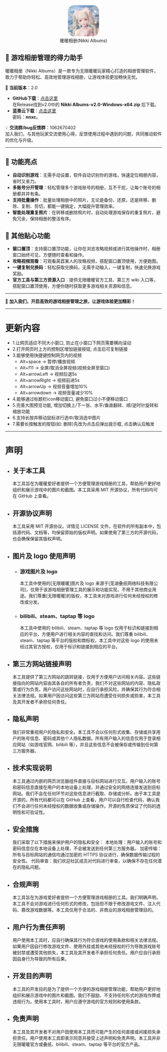 <div align="center">
  <img src="src/nikki_albums/assets/logo/nikki_albums.webp" alt="Nikki Albums", width="100", height="100">
  <br/>
  暖暖相册(Nikki Albums)
</div>

<h2>🌟 游戏相册管理的得力助手</h2>

暖暖相册（Nikki Albums）是一款专为无限暖暖玩家精心打造的相册管理软件，致力于帮助你轻松、高效地管理游戏相册，让游戏体验更加畅快无忧。

🚀 **当前版本**：2.0

- **GitHub下载**：[点击这里](https://github.com/RanAxro/nikki_albums)  
  在Release找到v2.0中的 **Nikki Albums-v2.0-Windows-x64.zip** 后下载。
- **蓝奏云下载**：[点击这里](https://ranaxro.lanzouu.com/iUeHG36yngqj)  
  密码：**nnxc**。

💡 **交流群/bug反馈群**：1062670402  
加入我们，与其他玩家交流使用心得，反馈使用过程中遇到的问题，共同推动软件的优化与升级。

***

## 🎯 功能亮点

- **自动识别游戏**：无需手动设置，软件自动识别你的游戏，快速定位相册内容，省时又省力。
- **多账号分开管理**：轻松管理多个游戏账号的相册，互不干扰，让每个账号的相册都井井有条。
- **支持批量操作**：批量处理相册中的照片，无论是备份、还原，还是转移、删除、复制、剪切，都能一键搞定，大幅提升管理效率。
- **智能处理重复照片**：在转移或删除照片时，自动处理游戏保存的重复照片，避免冗余，保持相册的整洁有序。

## 🌟 其他贴心功能

- **窗口置顶**：支持窗口置顶功能，让你在浏览攻略视频或进行其他操作时，相册窗口始终可见，方便随时查看和操作。
- **攻略视频观看**：可观看莴苣某人的攻略视频，搭配窗口置顶使用，方便跑图。
- **一键复制兑换码**：轻松获取兑换码，无需手动输入，一键复制，快速兑换游戏奖励。
- **官方工具与第三方资源入口**：提供无限暖暖官方工具、第三方 wiki 入口等，搭配窗口置顶使用，方便你随时获取更多游戏相关资源和信息。

---

🎉 **加入我们，开启高效的游戏相册管理之旅，让游戏体验更加精彩！**

***

# 更新内容
* 1.让网页适应不同大小窗口, 防止在小窗口下网页需要横向滚动
* 2.打开网页时上方的控制区增加链接按钮, 点击后可复制链接
* 3.能够使用快捷键控制网页内的视频  
	* Alt+space -> 暂停/播放视频  
	* Alt+f11 -> 全屏/取消全屏视频(视频全屏至窗口)  
	* Alt+arrowLeft -> 视频后退5s  
	* Alt+arrowRight -> 视频前进5s  
	* Alt+arrowUp -> 视频音量增加10%  
	* Alt+arrowdown -> 视频音量减少10%  
* 4.能够通过标题栏icon移动窗口, 避免窗口过小不便移动窗口
* 5.完善大图预览功能, 增加切换上/下一张、水平/垂直翻转、顺/逆时针旋转和缩放功能
* 6.支持长按并移动鼠标进行选中/取消选中图片
* 7.需要长按触发的按钮(如: 删除)先改为点击后弹出提示框, 点击确认后触发

***

# 声明

* ## 关于本工具
  本工具旨在为暖暖爱好者提供一个方便管理游戏相册的工具，帮助用户更好地组织和展示游戏中的图片和截图。本工具采用 MIT 开源协议，所有代码均可在 GitHub 上查看。
* ## 开源协议声明
  本工具采用 MIT 开源协议。详情见 LICENSE 文件。在软件的所有副本中，包括源代码、文档等，均保留原始的版权声明。如果使用了第三方的开源代码，也会确保保留其版权声明。
* ## 图片及 logo 使用声明
  * ### 游戏图片及 logo
    本工具中使用的[无限暖暖]图片及 logo 来源于[芜湖叠纸网络科技有限公司]，仅用于该游戏相册管理工具的展示和功能实现，不用于其他商业用途。我们尊重[无限暖暖]的版权，本工具未对游戏进行任何未经授权的修改或分发。
  * ### bilibili、steam、taptap 等 logo
    本工具中使用的 bilibili、steam、taptap 等 logo 仅用于标识和链接到相应的平台，方便用户进行相关内容的查找和访问。我们尊重 bilibili、steam、taptap 等平台的版权和商标权，本工具中对这些 logo 的使用未经过其官方授权，仅用于标识和链接到相应的平台。
* ## 第三方网站链接声明
  本工具提供了第三方网站的跳转链接，仅用于方便用户访问相关内容。这些链接指向的网站内容由其各自的所有者负责，我们不对这些网站的内容、隐私政策或行为负责。用户访问这些网站时，应自行承担风险，并确保其行为符合相关法律法规。如果用户因访问这些第三方网站而遭受任何损失或损害，本工具及其开发者不承担任何责任。
* ## 隐私声明
  我们非常重视用户的隐私和安全。本工具不会以任何形式收集、存储或共享用户的账号信息、密码或其他个人隐私数据。所有用户输入的信息仅用于登录相应网站（如游戏官网、bilibili 等），并且这些信息不会被保存或传输到任何第三方服务器。
* ## 技术实现说明
  本工具通过内嵌的网页浏览器组件直接与目标网站进行交互。用户输入的账号和密码信息直接在用户的本地设备上处理，并通过安全的网络连接发送到目标网站。我们不会在任何环节对这些信息进行截取、存储或分析。由于本工具是开源的，所有代码都可以在 GitHub 上查看，用户可以自行检查代码，确认我们不会进行任何未经授权的数据收集或存储操作。开源的性质保证了代码的透明性和可验证性。
* ## 安全措施
  我们采取了以下措施来保护用户的隐私和安全：
  本地处理：用户输入的账号和密码信息仅在本地设备上处理，不会被发送到任何第三方服务器。
  加密传输：所有与目标网站的通信均通过加密的 HTTPS 协议进行，确保数据传输过程的安全性。
  代码审查：我们欢迎社区成员对代码进行审查，以确保不存在任何潜在的隐私问题。
* ## 合规声明
  本工具旨在为游戏爱好者提供一个方便管理游戏相册的工具。我们明确声明，本工具不会对游戏进行任何形式的修改，包括但不限于修改游戏文件、注入代码、篡改游戏数据等。本工具仅用于合法的、非商业的游戏相册管理目的。
* ## 用户行为责任声明
  用户使用本工具时，应自行确保其行为符合游戏的使用条款和相关法律法规。如果用户因自行修改游戏文件、使用外挂或其他未经授权的行为导致游戏账号被封禁或遭受其他损失，本工具及其开发者不承担任何责任。用户应自行承担因自身行为导致的所有后果。
* ## 开发目的声明
  本工具的开发目的是为了提供一个方便的游戏相册管理功能，帮助用户更好地组织和展示游戏中的图片和截图。我们不鼓励、不支持任何形式的游戏作弊或违规行为。使用本工具时，用户应遵守游戏的官方规则和使用条款。
* ## 免责声明
  本工具及其开发者不对用户因使用本工具而可能产生的任何直接或间接损失承担责任。用户使用本工具即表示同意并接受上述声明和免责声明。本工具并非无限暖暖官方或叠纸、bilibili、steam、taptap 等平台的官方产品。

